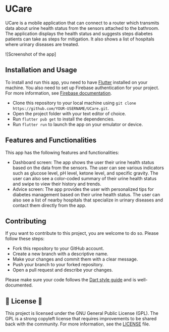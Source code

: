 # UCare

UCare is a mobile application that can connect to a router which transmits data about urine health status from the sensors attached to the bathroom. The application displays the health status and suggests steps diabetes patients can take as steps for mitigation. It also shows a list of hospitals where urinary diseases are treated.

![Screenshot of the app]

## Installation and Usage

To install and run this app, you need to have [Flutter](https://docs.flutter.dev/get-started/install) installed on your machine. You also need to set up Firebase authentication for your project. For more information, see [Firebase documentation](https://firebase.google.com/docs/flutter/setup).

- Clone this repository to your local machine using `git clone https://github.com/YOUR-USERNAME/UCare.git`.
- Open the project folder with your text editor of choice.
- Run `flutter pub get` to install the dependencies.
- Run `flutter run` to launch the app on your emulator or device.

## Features and Functionalities

This app has the following features and functionalities:

- Dashboard screen: The app shows the user their urine health status based on the data from the sensors. The user can see various indicators such as glucose level, pH level, ketone level, and specific gravity. The user can also see a color-coded summary of their urine health status and swipe to view their history and trends.
- Advice screen: The app provides the user with personalized tips for diabetes management based on their urine health status. The user can also see a list of nearby hospitals that specialize in urinary diseases and contact them directly from the app.

## Contributing

If you want to contribute to this project, you are welcome to do so. Please follow these steps:

- Fork this repository to your GitHub account.
- Create a new branch with a descriptive name.
- Make your changes and commit them with a clear message.
- Push your branch to your forked repository.
- Open a pull request and describe your changes.

Please make sure your code follows the [Dart style guide](https://dart.dev/effective-dart/style) and is well-documented.

## 📜 License 📄

This project is licensed under the GNU General Public License (GPL). The GPL is a strong copyleft license that requires improvements to be shared back with the community. For more information, see the [LICENSE](LICENSE) file.

